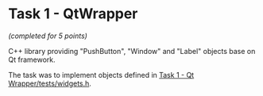 # Task 1 - QtWrapper 
*(completed for 5 points)*

C++ library providing "PushButton", "Window" and "Label" objects base on Qt framework. 

The task was to implement objects defined in [Task 1 - Qt Wrapper/tests/widgets.h](https://github.com/mashaka/MIPT_ProgrammingLanguages/blob/master/Task%201%20-%20Qt%20Wrapper/tests/widgets.h). 
